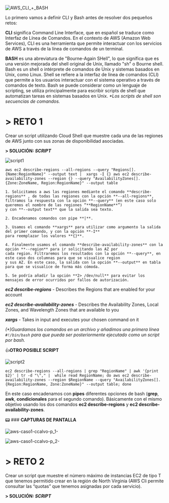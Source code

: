 ![AWS_CLI_+_BASH](https://user-images.githubusercontent.com/126183973/223797292-3622deb1-face-47a9-b925-9b27d986cbaa.png)

Lo primero vamos a definir CLI y Bash antes de resolver dos pequeños retos:

**CLI** significa Command Line Interface, que en español se traduce como Interfaz de Línea de Comandos. En el contexto de AWS (Amazon Web Services), CLI es una herramienta que permite interactuar con los servicios de AWS a través de la línea de comandos de un terminal.

**BASH** es una abreviatura de "Bourne-Again SHell", lo que significa que es una versión mejorada del shell original de Unix, llamado "sh" o Bourne shell.
Bash es un shell o intérprete de comandos de Unix y sistemas basados en Unix, como Linux. Shell se refiere a la interfaz de línea de comandos (CLI) que permite a los usuarios interactuar con el sistema operativo a través de comandos de texto. Bash se puede considerar como un lenguaje de scripting, se utiliza principalmente para escribir scripts de shell que automatizan tareas en sistemas basados en Unix. _*Los scripts de shell son secuencias de comandos._

# **> RETO 1** 

Crear un script utilizando Cloud Shell que muestre cada una de las regiones de AWS junto con sus zonas de disponibilidad asociadas.

**> SOLUCIÓN: _SCRIPT_**

![script1](https://user-images.githubusercontent.com/126183973/223822385-a8381888-f752-4005-86fc-f6905133b9ab.png)

`aws ec2 describe-regions --all-regions --query "Regions[].{Name:RegionName}" --output text | 
xargs -I {} aws ec2 describe-availability-zones --region {} --query "AvailabilityZones[].{Zone:ZoneName, Region:RegionName}" --output table`

```
1. Solicitamos a aws las regiones mediante el comando **describe-regions** , de todas las regiones con la opción **--all-regions**, 
filtramos la respuesta con la opción **--query** (en este caso solo queremos el nombre de las regiones “**RegionName**”) 
y con **--output text** que la salida sea texto.

2. Encadenamos comandos con pipe **|**.

3. Usamos el comando **xargs** para utilizar como argumento la salida del primer comando, y con la opción **-I** 
para reemplazar los valores **{}**.

4. Finalmente usamos el comando **describe-availability-zones** con la opción **--region** para ir solicitando las AZ por
cada region. Filtraremos los resultados con la opción **--query**, en este caso dos columnas para que se visualice region 
y sus AZ. En este caso, la salida con la opción **--output** en tabla para que se visualice de forma más cómoda.

5. Se podría añadir la opción **2> /dev/null** para evitar los mensajes de error ocurridos por fallos de autorización.
```

**_ec2 describe-regions_** - Describes the Regions that are enabled for your account

**_ec2 describe-availability-zones_** - Describes the Availability Zones, Local Zones, and Wavelength Zones that are available to you 

**_xargs_** - Takes in input and executes your chosen command on it

_(*)Guardamos los comandos en un archivo y añadimos una primera línea `#!/bin/bash` para que pueda ser posteriormente ejecutado como un script por bash._

👍**OTRO POSIBLE SCRIPT**

![script2](https://user-images.githubusercontent.com/126183973/223822893-25792f6b-ddf5-4057-945c-e4043c0aade1.png)

`ec2 describe-regions --all-regions | grep "RegionName" | awk '{print $2}' | tr -d "\"," | 
while read RegionName; do aws ec2 describe-availability-zones --region $RegionName --query
"AvailabilityZones[].{Region:RegionName, Zone:ZoneName}" --output table; done`

En este caso encadenamos con **pipes** diferentes opciones de bash (**grep**, **awk**, **condicionales** para el segundo comando). 
Básicamente con el mismo objetivo usando los dos comandos **ec2 describe-regions** y **ec2 describe-availability-zones**.

:pager: ### **CAPTURAS DE PANTALLA**

![aws-caso1-ccalvo-p_1-](https://user-images.githubusercontent.com/126183973/223812445-3500bcf0-be39-4e57-8906-9973a000115e.jpg)

![aws-caso1-ccalvo-p_2-](https://user-images.githubusercontent.com/126183973/223812615-5c7e2445-7866-47ea-8e74-18c3265991ba.jpg)

# **> RETO 2** 

Crear un script que muestre el número máximo de instancias EC2 de tipo T que tenemos permitido crear en la región de North Virginia
(AWS Cli permite consultar las “quotas” que tenemos asignadas por cada servicio).

**> SOLUCIÓN: _SCRIPT_**

